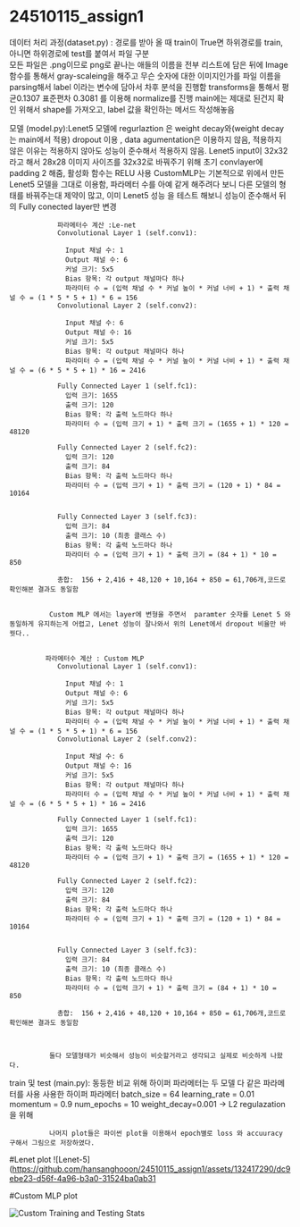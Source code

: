 # 24510115_assign1

데이터 처리 과정(dataset.py) : 경로를 받아 올 때 train이 True면 하위경로를 train, 아니면 하위경로에 test를 붙여서 파일 구분  
                  모든 파일은 .png이므로 png로 끝나는 애들의 이름을 전부 리스트에 담은 뒤에 Image 함수를 통해서 gray-scaleing을 해주고 
                  무슨 숫자에 대한 이미지인가를 파일 이름을 parsing해서 label 이라는 변수에 담아서 차후 분석을 진행함
                  transforms을 통해서 평균0.1307 표준편차 0.3081 를 이용해 normalize를 진행
                  main에는 제대로 된건지 확인 위해서 shape를 가져오고, label 값을 확인하는 메서드 작성해놓음



모델 (model.py):Lenet5 모델에  regurlaztion 은 weight decay와(weight decay는 main에서 적용) dropout 이용 , 
                data agumentation은 이용하지 않음, 적용하지 않은 이유는 적용하지 않아도 성능이 준수해서
                적용하지 않음. Lenet5 input이 32x32 라고 해서 28x28 이미지 사이즈를 32x32로 바꿔주기 위해  초기 convlayer에 padding 2 해줌, 활성화 함수는 RELU 사용 
                CustomMLP는 기본적으로 위에서 만든 Lenet5 모델을 그대로 이용함, 파라메터 수를 아예 같게 해주려다 보니 다른 모델의 형태를 바꿔주는대 제약이 많고, 이미 Lenet5 성능 
                을 테스트 해보니 성능이 준수해서 뒤의 Fully conected layer만 변경 
                
                파라메터수 계산 :Le-net
                Convolutional Layer 1 (self.conv1):

                  Input 채널 수: 1
                  Output 채널 수: 6
                  커널 크기: 5x5
                  Bias 항목: 각 output 채널마다 하나
                  파라미터 수 = (입력 채널 수 * 커널 높이 * 커널 너비 + 1) * 출력 채널 수 = (1 * 5 * 5 + 1) * 6 = 156
                Convolutional Layer 2 (self.conv2):
                  
                  Input 채널 수: 6
                  Output 채널 수: 16
                  커널 크기: 5x5
                  Bias 항목: 각 output 채널마다 하나
                  파라미터 수 = (입력 채널 수 * 커널 높이 * 커널 너비 + 1) * 출력 채널 수 = (6 * 5 * 5 + 1) * 16 = 2416
                  
                Fully Connected Layer 1 (self.fc1):                  
                  입력 크기: 1655
                  출력 크기: 120
                  Bias 항목: 각 출력 노드마다 하나
                  파라미터 수 = (입력 크기 + 1) * 출력 크기 = (1655 + 1) * 120 = 48120
                  
                Fully Connected Layer 2 (self.fc2):
                  입력 크기: 120
                  출력 크기: 84
                  Bias 항목: 각 출력 노드마다 하나
                  파라미터 수 = (입력 크기 + 1) * 출력 크기 = (120 + 1) * 84 = 10164
                
      
                Fully Connected Layer 3 (self.fc3):
                  입력 크기: 84
                  출력 크기: 10 (최종 클래스 수)
                  Bias 항목: 각 출력 노드마다 하나
                  파라미터 수 = (입력 크기 + 1) * 출력 크기 = (84 + 1) * 10 = 850

                총합:  156 + 2,416 + 48,120 + 10,164 + 850 = 61,706개,코드로 확인해본 결과도 동일함


              Custom MLP 에서는 layer에 변형을 주면서  paramter 숫자를 Lenet 5 와 동일하게 유지하는게 어렵고, Lenet 성능이 잘나와서 위의 Lenet에서 dropout 비율만 바꿧다..
             

             파라메터수 계산 : Custom MLP
                Convolutional Layer 1 (self.conv1):

                  Input 채널 수: 1
                  Output 채널 수: 6
                  커널 크기: 5x5
                  Bias 항목: 각 output 채널마다 하나
                  파라미터 수 = (입력 채널 수 * 커널 높이 * 커널 너비 + 1) * 출력 채널 수 = (1 * 5 * 5 + 1) * 6 = 156
                Convolutional Layer 2 (self.conv2):
                  
                  Input 채널 수: 6
                  Output 채널 수: 16
                  커널 크기: 5x5
                  Bias 항목: 각 output 채널마다 하나
                  파라미터 수 = (입력 채널 수 * 커널 높이 * 커널 너비 + 1) * 출력 채널 수 = (6 * 5 * 5 + 1) * 16 = 2416
                  
                Fully Connected Layer 1 (self.fc1):                  
                  입력 크기: 1655
                  출력 크기: 120
                  Bias 항목: 각 출력 노드마다 하나
                  파라미터 수 = (입력 크기 + 1) * 출력 크기 = (1655 + 1) * 120 = 48120
                  
                Fully Connected Layer 2 (self.fc2):
                  입력 크기: 120
                  출력 크기: 84
                  Bias 항목: 각 출력 노드마다 하나
                  파라미터 수 = (입력 크기 + 1) * 출력 크기 = (120 + 1) * 84 = 10164
                
      
                Fully Connected Layer 3 (self.fc3):
                  입력 크기: 84
                  출력 크기: 10 (최종 클래스 수)
                  Bias 항목: 각 출력 노드마다 하나
                  파라미터 수 = (입력 크기 + 1) * 출력 크기 = (84 + 1) * 10 = 850

                총합:  156 + 2,416 + 48,120 + 10,164 + 850 = 61,706개,코드로 확인해본 결과도 동일함



              둘다 모델형태가 비슷해서 성능이 비슷할거라고 생각되고 실제로 비슷하게 나왔다.

train 및 test (main.py):
            동등한 비교 위해 하이퍼 파라메터는 두 모델 다 같은 파라메터를 사용 
              사용한 하이퍼 파라메터 
              batch_size = 64
              learning_rate = 0.01
              momentum = 0.9
              num_epochs = 10
              weight_decay=0.001 -> L2 regulazation을 위해 

              
              나머지 plot들은 파이썬 plot을 이용해서 epoch별로 loss 와 accuuracy 구해서 그림으로 저장하였다.




 #Lenet plot
![Lenet-5](https://github.com/hansanghooon/24510115_assign1/assets/132417290/dc9ebe23-d56f-4a96-b3a0-31524ba0ab31




 #Custom MLP plot 


 ![Custom Training and Testing Stats](https://github.com/hansanghooon/24510115_assign1/assets/132417290/390c0e6f-dde0-44d8-a908-0b266f37b4a1)


